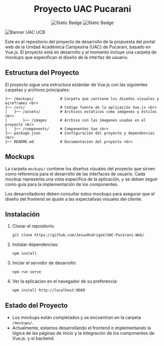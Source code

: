 <h1 align="center">Proyecto UAC Pucarani</h1>
<div align="center">
  
![Static Badge](https://img.shields.io/badge/STATUS-EN%20DESARROLLO-brightgreen)
![Static Badge](https://img.shields.io/badge/vue.js-5.0.8-orange)

</div>

![Banner UAC UCB](https://github.com/user-attachments/assets/039a272a-88d5-41c8-8ef1-717c34ca5856)

Este es el repositorio del proyecto de desarrollo de la propuesta del portal web de la Unidad Académica Campesina (UAC) de Pucarani, basado en Vue.js. El proyecto está en desarrollo y al momento incluye una carpeta de mockups que especifican el diseño de la interfaz de usuario.

## Estructura del Proyecto
El proyecto sigue una estructura estándar de Vue.js con las siguientes carpetas y archivos principales:
```
├── /mockups/            # Carpeta que contiene los diseños visuales y wireframes <br>
├── /src/                # Código fuente de la aplicación Vue.js <br>
|   ├── /assets/         # Archivos estáticos como imágenes y estilos <br>
|       ├── /images      # Archivo con las imagenes usadas en el proyecto <br>
|   ├── /components/     # Componentes Vue <br>
├── package.json         # Configuración del proyecto y dependencias <br>
├── README.md            # Documentación del proyecto <br>
```
## Mockups

La carpeta `mockups/` contiene los diseños visuales del proyecto que sirven como referencia para el desarrollo de las interfaces de usuario. Cada mockup representa una vista específica de la aplicación, y se deben seguir como guía para la implementación de los componentes.

Los desarrolladores deben consultar estos mockups para asegurar que el diseño del frontend se ajuste a las expectativas visuales del cliente.

## Instalación

1. Clonar el repositorio:
    ```bash
    git clone https://github.com/JesusRodrigoV/UAC-Pucarani-Web/
2. Instalar dependencias:
    ```bash
    npm install
3. Iniciar el servidor de desarrollo:
    ```bash
    npm run serve
5. Ver la aplicacion en el navegador de su preferencia:
    ```bash
    npm install http://localhost:8080
    
## Estado del Proyecto

- Los mockups están completados y se encuentran en la carpeta `/mockups/`.
- Actualmente, estamos desarrollando el frontend e implementando la lógica de las páginas de inicio y la integración de los componentes de Vue.js. y el backend.
